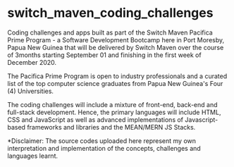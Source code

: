 # switch_maven_coding_challenges
Coding challenges and apps built as part of the Switch Maven Pacifica Prime Program - a Software Development Bootcamp here in Port Moresby, Papua New Guinea that will be delivered by Switch Maven over the course of 3months starting September 01 and finishing in the first week of December 2020. 

The Pacifica Prime Program is open to industry professionals and a curated list of the top computer science graduates from Papua New Guinea's Four (4) Universities. 

The coding challenges will include a mixture of front-end, back-end and full-stack development. Hence, the primary languages will include HTML, CSS and JavaScript as well as advanced implementations of Javascript-based frameworks and libraries and the MEAN/MERN JS Stacks.

*Disclaimer: The source codes uploaded here represent my own interpretation and implementation of the concepts, challenges and languages learnt.
